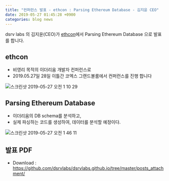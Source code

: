 ```yaml
---
title: "컨퍼런스 발표 - ethcon : Parsing Ethereum Database - 김지윤 CEO"
date: 2019-05-27 01:45:28 +0900
categories: blog news
---
```

dsrv labs 의 김지윤(CEO)가 [ethcon](https://ethcon.kr/)에서 Parsing Ethereum Database 으로 발표를 합니다.

## ethcon
- 비영리 목적의 이더리움 개발자 컨퍼런스로
- 2019.05.27일 28일 이틀간 코엑스 그랜드볼룸에서 컨퍼런스를 진행 합니다

![스크린샷 2019-05-27 오전 1 10 29](https://user-images.githubusercontent.com/897510/58384733-30f23800-8020-11e9-82da-14ea43780ea8.png)

## Parsing Ethereum Database
- 이더리움의 DB schema를 분석하고,
- 실제 파싱하는 코드를 생성하여, 데이터를 분석할 예정이다.

![스크린샷 2019-05-27 오전 1 46 11](https://user-images.githubusercontent.com/897510/58384786-4156e280-8021-11e9-9311-7e74cf09c9cc.png)

## 발표 PDF
- Download : https://github.com/dsrvlabs/dsrvlabs.github.io/tree/master/posts_attachment/
